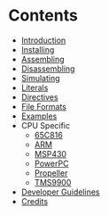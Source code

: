 Contents
========
* [Introduction](introduction.md)
* [Installing](installing.md)
* [Assembling](assembling.md)
* [Disassembling](disassembling.md)
* [Simulating](simulating.md)
* [Literals](literals.md)
* [Directives](directives.md)
* [File Formats](file_formats.md)
* [Examples](examples.md)
* CPU Specific
  * [65C816](65C816.md)
  * [ARM](ARM.md)
  * [MSP430](MSP430.md)
  * [PowerPC](PowerPC.md)
  * [Propeller](Propeller.md)
  * [TMS9900](TMS9900.md)
* [Developer Guidelines](developer.md)
* [Credits](credits.md)

